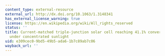 ```yaml
---
content_type: external-resource
external_url: http://dx.doi.org/10.1063/1.3148341
has_external_license_warning: true
license: https://en.wikipedia.org/wiki/All_rights_reserved
status: ''
title: Current-matched triple-junction solar cell reaching 41.1% conversion efficiency
  under concentrated sunlight
uid: e309cec0-9bd5-49b5-ada6-1b7c89ab7c06
wayback_url: ''
---
```

